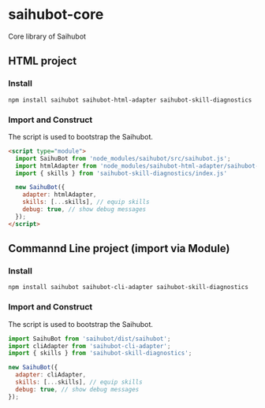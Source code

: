 # saihubot-core

Core library of Saihubot

## HTML project

### Install

`npm install saihubot saihubot-html-adapter saihubot-skill-diagnostics`

### Import and Construct

The script is used to bootstrap the Saihubot.

```html
<script type="module">
  import SaihuBot from 'node_modules/saihubot/src/saihubot.js';
  import htmlAdapter from 'node_modules/saihubot-html-adapter/saihubot-html-adapter.js'
  import { skills } from 'saihubot-skill-diagnostics/index.js'

  new SaihuBot({
    adapter: htmlAdapter,
    skills: [...skills], // equip skills
    debug: true, // show debug messages
  });
</script>
```

## Commannd Line project (import via Module)

### Install

`npm install saihubot saihubot-cli-adapter saihubot-skill-diagnostics`

### Import and Construct

The script is used to bootstrap the Saihubot.

```js
import SaihuBot from 'saihubot/dist/saihubot';
import cliAdapter from 'saihubot-cli-adapter';
import { skills } from 'saihubot-skill-diagnostics';

new SaihuBot({
  adapter: cliAdapter,
  skills: [...skills], // equip skills
  debug: true, // show debug messages
});
```
